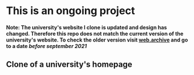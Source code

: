 # This is an ongoing project

#### Note: The university's website I clone is updated and design has changed. Therefore this repo does not match the current version of the university's website. To check the older version visit [web.archive](https://web.archive.org) and go to a date *before september 2021*

## Clone of a university's homepage
